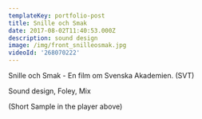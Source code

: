 ```yaml
---
templateKey: portfolio-post
title: Snille och Smak
date: 2017-08-02T11:40:53.000Z
description: sound design
image: /img/front_snilleosmak.jpg
videoId: '268070222'
---
```

Snille och Smak - En film om Svenska Akademien. (SVT)

Sound design, Foley, Mix

(Short Sample in the player above)
